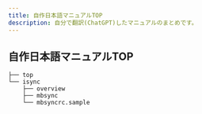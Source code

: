 ```yaml
---
title: 自作日本語マニュアルTOP
description: 自分で翻訳(ChatGPT)したマニュアルのまとめです。
---
```


## 自作日本語マニュアルTOP

```
├── top
└── isync
    ├── overview
    ├── mbsync
    └── mbsyncrc.sample
```
